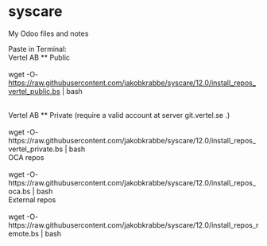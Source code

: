 # syscare
My Odoo files and notes

Paste in Terminal:<br>
Vertel AB ** Public<br>
<br>
wget -O- https://raw.githubusercontent.com/jakobkrabbe/syscare/12.0/install_repos_vertel_public.bs | bash

<br>
Vertel AB ** Private (require a valid account at server git.vertel.se .)<br>
<br>
wget -O- https://raw.githubusercontent.com/jakobkrabbe/syscare/12.0/install_repos_vertel_private.bs | bash


<br>
OCA repos<br>
<br>
wget -O- https://raw.githubusercontent.com/jakobkrabbe/syscare/12.0/install_repos_oca.bs | bash


<br>
External repos<br>
<br>
wget -O- https://raw.githubusercontent.com/jakobkrabbe/syscare/12.0/install_repos_remote.bs | bash
